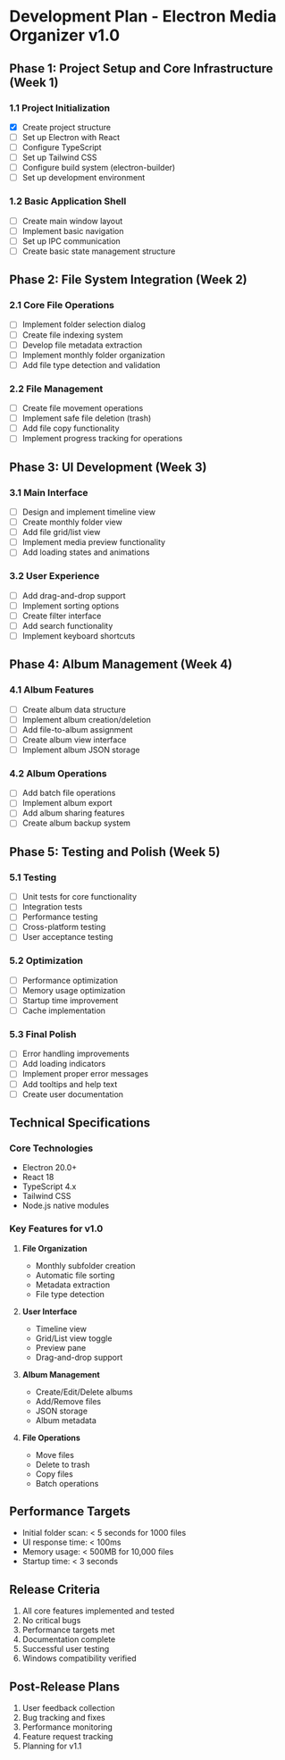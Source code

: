 # Development Plan - Electron Media Organizer v1.0

## Phase 1: Project Setup and Core Infrastructure (Week 1)

### 1.1 Project Initialization
- [x] Create project structure
- [ ] Set up Electron with React
- [ ] Configure TypeScript
- [ ] Set up Tailwind CSS
- [ ] Configure build system (electron-builder)
- [ ] Set up development environment

### 1.2 Basic Application Shell
- [ ] Create main window layout
- [ ] Implement basic navigation
- [ ] Set up IPC communication
- [ ] Create basic state management structure

## Phase 2: File System Integration (Week 2)

### 2.1 Core File Operations
- [ ] Implement folder selection dialog
- [ ] Create file indexing system
- [ ] Develop file metadata extraction
- [ ] Implement monthly folder organization
- [ ] Add file type detection and validation

### 2.2 File Management
- [ ] Create file movement operations
- [ ] Implement safe file deletion (trash)
- [ ] Add file copy functionality
- [ ] Implement progress tracking for operations

## Phase 3: UI Development (Week 3)

### 3.1 Main Interface
- [ ] Design and implement timeline view
- [ ] Create monthly folder view
- [ ] Add file grid/list view
- [ ] Implement media preview functionality
- [ ] Add loading states and animations

### 3.2 User Experience
- [ ] Add drag-and-drop support
- [ ] Implement sorting options
- [ ] Create filter interface
- [ ] Add search functionality
- [ ] Implement keyboard shortcuts

## Phase 4: Album Management (Week 4)

### 4.1 Album Features
- [ ] Create album data structure
- [ ] Implement album creation/deletion
- [ ] Add file-to-album assignment
- [ ] Create album view interface
- [ ] Implement album JSON storage

### 4.2 Album Operations
- [ ] Add batch file operations
- [ ] Implement album export
- [ ] Add album sharing features
- [ ] Create album backup system

## Phase 5: Testing and Polish (Week 5)

### 5.1 Testing
- [ ] Unit tests for core functionality
- [ ] Integration tests
- [ ] Performance testing
- [ ] Cross-platform testing
- [ ] User acceptance testing

### 5.2 Optimization
- [ ] Performance optimization
- [ ] Memory usage optimization
- [ ] Startup time improvement
- [ ] Cache implementation

### 5.3 Final Polish
- [ ] Error handling improvements
- [ ] Add loading indicators
- [ ] Implement proper error messages
- [ ] Add tooltips and help text
- [ ] Create user documentation

## Technical Specifications

### Core Technologies
- Electron 20.0+
- React 18
- TypeScript 4.x
- Tailwind CSS
- Node.js native modules

### Key Features for v1.0
1. **File Organization**
   - Monthly subfolder creation
   - Automatic file sorting
   - Metadata extraction
   - File type detection

2. **User Interface**
   - Timeline view
   - Grid/List view toggle
   - Preview pane
   - Drag-and-drop support

3. **Album Management**
   - Create/Edit/Delete albums
   - Add/Remove files
   - JSON storage
   - Album metadata

4. **File Operations**
   - Move files
   - Delete to trash
   - Copy files
   - Batch operations

## Performance Targets
- Initial folder scan: < 5 seconds for 1000 files
- UI response time: < 100ms
- Memory usage: < 500MB for 10,000 files
- Startup time: < 3 seconds

## Release Criteria
1. All core features implemented and tested
2. No critical bugs
3. Performance targets met
4. Documentation complete
5. Successful user testing
6. Windows compatibility verified

## Post-Release Plans
1. User feedback collection
2. Bug tracking and fixes
3. Performance monitoring
4. Feature request tracking
5. Planning for v1.1 